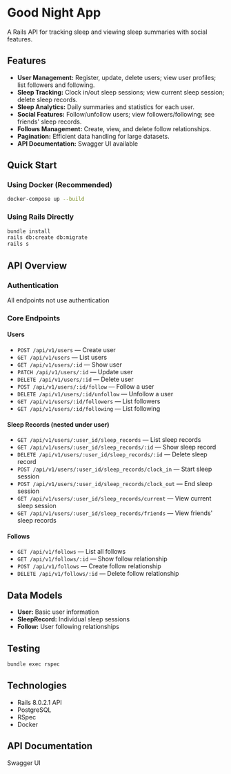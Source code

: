 # Good Night App

A Rails API for tracking sleep and viewing sleep summaries with social features.

## Features

- **User Management:** Register, update, delete users; view user profiles; list followers and following.
- **Sleep Tracking:** Clock in/out sleep sessions; view current sleep session; delete sleep records.
- **Sleep Analytics:** Daily summaries and statistics for each user.
- **Social Features:** Follow/unfollow users; view followers/following; see friends' sleep records.
- **Follows Management:** Create, view, and delete follow relationships.
- **Pagination:** Efficient data handling for large datasets.
- **API Documentation:** Swagger UI available

## Quick Start

### Using Docker (Recommended)
```sh
docker-compose up --build
```

### Using Rails Directly
```sh
bundle install
rails db:create db:migrate
rails s
```

## API Overview

### Authentication
All endpoints not use authentication

### Core Endpoints

#### Users
- `POST /api/v1/users` — Create user
- `GET /api/v1/users` — List users
- `GET /api/v1/users/:id` — Show user
- `PATCH /api/v1/users/:id` — Update user
- `DELETE /api/v1/users/:id` — Delete user
- `POST /api/v1/users/:id/follow` — Follow a user
- `DELETE /api/v1/users/:id/unfollow` — Unfollow a user
- `GET /api/v1/users/:id/followers` — List followers
- `GET /api/v1/users/:id/following` — List following

#### Sleep Records (nested under user)
- `GET /api/v1/users/:user_id/sleep_records` — List sleep records
- `GET /api/v1/users/:user_id/sleep_records/:id` — Show sleep record
- `DELETE /api/v1/users/:user_id/sleep_records/:id` — Delete sleep record
- `POST /api/v1/users/:user_id/sleep_records/clock_in` — Start sleep session
- `POST /api/v1/users/:user_id/sleep_records/clock_out` — End sleep session
- `GET /api/v1/users/:user_id/sleep_records/current` — View current sleep session
- `GET /api/v1/users/:user_id/sleep_records/friends` — View friends' sleep records

#### Follows
- `GET /api/v1/follows` — List all follows
- `GET /api/v1/follows/:id` — Show follow relationship
- `POST /api/v1/follows` — Create follow relationship
- `DELETE /api/v1/follows/:id` — Delete follow relationship

## Data Models

- **User:** Basic user information
- **SleepRecord:** Individual sleep sessions
- **Follow:** User following relationships

## Testing

```sh
bundle exec rspec
```

## Technologies

- Rails 8.0.2.1 API
- PostgreSQL
- RSpec
- Docker

## API Documentation

Swagger UI
